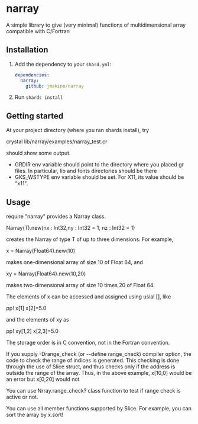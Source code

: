 # narray
A simple library to give (very minimal) functions of multidimensional
array compatible with C/Fortran



## Installation


1. Add the dependency to your `shard.yml`:

   ```yaml
   dependencies:
     narray:
       github: jmakino/narray
   ```

2. Run `shards install`


## Getting started
At your project directory (where you ran shards install), try

   crystal lib/narray/examples/narray_test.cr

should show some output.

* GRDIR env variable should point to the directory where you placed
  gr files. In particular,  lib and fonts directories should be there
* GKS_WSTYPE env variable should be set. For X11, its value should
  be "x11".
  
## Usage

  require "narray" provides a Narray class.

  Narray(T).new(nx : Int32,ny : Int32 = 1, nz : Int32 = 1)

creates the Narray of type T of up to three dimensions. For example,

  x = Narray(Float64).new(10)

makes one-dimensional array of size 10 of Float 64, and

  xy = Narray(Float64).new(10,20)

makes two-dimensional array of size 10  times 20 of Float 64.

The elements of x can be accessed and assigned using usial [], like

  pp! x[1]
  x[2]=5.0

and the elements of xy as

  pp! xy[1,2]
  x[2,3]=5.0

The storage order is in C convention, not in the Fortran convention.

If you supply -Drange_check (or --define range_check) compiler option,
the code to check the range of indices is generated. This checking is
done through the use of Slice struct, and thus checks only if the
address is outside the range of the array. Thus, in the above example,
x[10,0] would be an error but x[0,20] would not

You can use Nrray.range_check? class function to test if range check
is active or not.

You can use all member functions supported by Slice. For example, you
can sort the array by x.sort!
